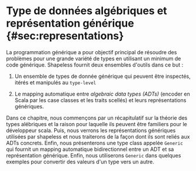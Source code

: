 # Type de données algébriques et représentation générique {#sec:representations}

La programmation générique a pour objectif principal
de résoudre des problèmes pour une grande variété de types
en utilisant un minimum de code générique.
Shapeless fournit deux ensembles d'outils dans ce but :

 1. Un ensemble de types de donnée générique
    qui peuvent être inspectés, itérés et manipulés
    au `type-level`

 2. Le mapping automatique entre *algebraic data types (ADTs)*
    (encoder en Scala par les case classes et les traits scellés)
    et leurs représentations génériques.

Dans ce chapitre, nous commençons par un
récapitulatif sur la théorie des types alébriques
et la raison pour laquelle ils peuvent être familiers pour le développeur scala.
Puis, nous verrons les représentations génériques utilisées
par shapeless et nous traiterons de la façon dont ils sont
reliés aux ADTs concrets.
Enfin, nous présenterons une type class appelée `Generic`
qui fournit un mapping automatique bidirectionnel entre
un ADT et sa représentation générique.
Enfin, nous utiliserons `Generic` dans quelques exemples
pour convertir des valeurs d'un type vers un autre.
